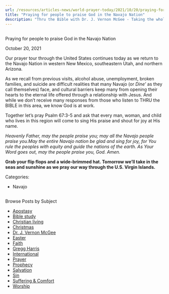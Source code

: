 ```yaml
---
url: /resources/articles-news/world-prayer-today/2021/10/20/praying-for-people-to-praise-god-in-the-navajo-nation
title: "Praying for people to praise God in the Navajo Nation"
description: "Thru the Bible with Dr. J. Vernon McGee - Taking the whole Word to the whole world"
---
```







## 
 Praying for people to praise God in the Navajo Nation


October 20, 2021
![]()




Our prayer tour through the United States continues today as we return to the Navajo Nation in western New Mexico, southeastern Utah, and northern Arizona.

As we recall from previous visits, alcohol abuse, unemployment, broken families, and suicide are difficult realities that many Navajo (or *Dine’* as they call themselves) face, and cultural barriers keep many from opening their hearts to the eternal life offered through a relationship with Jesus. And while we don’t receive many responses from those who listen to THRU the BIBLE in this area, we know God is at work. 

Together let’s pray Psalm 67:3-5 and ask that every man, woman, and child who lives in this region will come to sing His praise and shout for joy at His name.

*Heavenly Father, may the people praise you;* *may all the Navajo people praise you.May the entire Navajo nation be glad and sing for joy, for You rule the peoples with equity and guide the nations of the earth. As Your Word goes out, may the people praise you, God. Amen.*

**Grab your flip flops and a wide-brimmed hat. Tomorrow we’ll take in the seas and sunshine as we pray our way through the U.S. Virgin Islands.**



Categories: 


* Navajo









## 
 Browse Posts by Subject


* [Apostasy](/resources/articles-news/-in-tags/tags/Apostasy)
* [Bible study](/resources/articles-news/-in-tags/tags/Bible-study)
* [Christian living](/resources/articles-news/-in-tags/tags/Christian-living)
* [Christmas](/resources/articles-news/-in-tags/tags/Christmas)
* [Dr. J. Vernon McGee](/resources/articles-news/-in-tags/tags/Dr-J-Vernon-McGee)
* [Easter](/resources/articles-news/-in-tags/tags/easter)
* [Faith](/resources/articles-news/-in-tags/tags/Faith)
* [Gregg Harris](/resources/articles-news/-in-tags/tags/Gregg-Harris)
* [International](/resources/articles-news/-in-tags/tags/International)
* [Prayer](/resources/articles-news/-in-tags/tags/prayer)
* [Prophecy](/resources/articles-news/-in-tags/tags/Prophecy)
* [Salvation](/resources/articles-news/-in-tags/tags/Salvation)
* [Sin](/resources/articles-news/-in-tags/tags/sin)
* [Suffering & Comfort](/resources/articles-news/-in-tags/tags/Suffering-Comfort)
* [Worship](/resources/articles-news/-in-tags/tags/worship)






